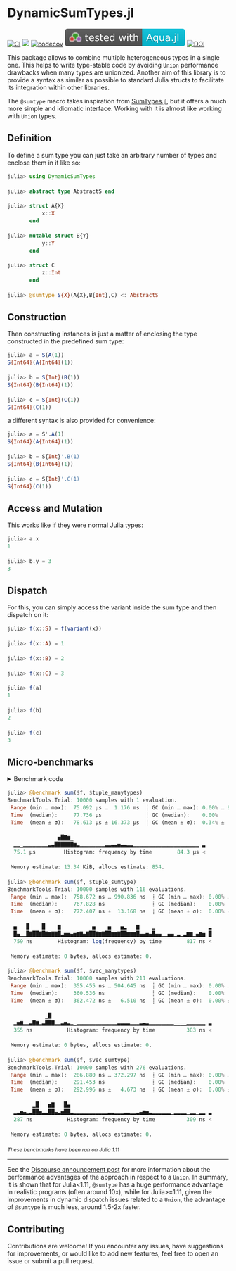 # DynamicSumTypes.jl

[![CI](https://github.com/JuliaDynamics/DynamicSumTypes.jl/workflows/CI/badge.svg)](https://github.com/JuliaDynamics/DynamicSumTypes.jl/actions?query=workflow%3ACI)
[![](https://img.shields.io/badge/docs-stable-blue.svg)](https://juliadynamics.github.io/DynamicSumTypes.jl/stable/)
[![codecov](https://codecov.io/gh/JuliaDynamics/DynamicSumTypes.jl/graph/badge.svg?token=rz9b1WTqCa)](https://codecov.io/gh/JuliaDynamics/DynamicSumTypes.jl)
[![Aqua QA](https://raw.githubusercontent.com/JuliaTesting/Aqua.jl/master/badge.svg)](https://github.com/JuliaTesting/Aqua.jl)
[![DOI](https://zenodo.org/badge/745234998.svg)](https://zenodo.org/doi/10.5281/zenodo.12826686)


This package allows to combine multiple heterogeneous types in a single one. This helps to write 
type-stable code by avoiding `Union` performance drawbacks when many types are unionized. Another 
aim of this library is to provide a syntax as similar as possible to standard Julia 
structs to facilitate its integration within other libraries. 

The `@sumtype` macro takes inspiration from [SumTypes.jl](https://github.com/MasonProtter/SumTypes.jl),
but it offers a much more simple and idiomatic interface. Working with it is almost like working with `Union` types.

## Definition

To define a sum type you can just take an arbitrary number of types and enclose them in it
like so:

```julia
julia> using DynamicSumTypes

julia> abstract type AbstractS end

julia> struct A{X}
           x::X
       end

julia> mutable struct B{Y}
           y::Y
       end

julia> struct C
           z::Int
       end

julia> @sumtype S{X}(A{X},B{Int},C) <: AbstractS
```

## Construction

Then constructing instances is just a matter of enclosing the type constructed in the
predefined sum type:

```julia
julia> a = S(A(1))
S{Int64}(A{Int64}(1))

julia> b = S{Int}(B(1))
S{Int64}(B{Int64}(1))

julia> c = S{Int}(C(1))
S{Int64}(C(1))
```

a different syntax is also provided for convenience:

```julia
julia> a = S'.A(1)
S{Int64}(A{Int64}(1))

julia> b = S{Int}'.B(1)
S{Int64}(B{Int64}(1))

julia> c = S{Int}'.C(1)
S{Int64}(C(1))
```

## Access and Mutation

This works like if they were normal Julia types:

```julia
julia> a.x
1

julia> b.y = 3
3
```

## Dispatch

For this, you can simply access the variant 
inside the sum type and then dispatch on it:

```julia
julia> f(x::S) = f(variant(x))

julia> f(x::A) = 1

julia> f(x::B) = 2

julia> f(x::C) = 3

julia> f(a)
1

julia> f(b)
2

julia> f(c)
3
```

## Micro-benchmarks

<details>
 <summary>Benchmark code</summary>

```julia
using BenchmarkTools
using DynamicSumTypes
       
struct A end
struct B end
struct C end
struct D end
struct E end
struct F end

@sumtype S(A, B, C, D, E, F)
       
f(s::S) = f(variant(s));
f(::A) = 1;
f(::B) = 2;
f(::C) = 3;
f(::D) = 4;
f(::E) = 5;
f(::F) = 6;

vals = rand((A(), B(), C(), D(), E(), F()), 1000);

tuple_manytypes = Tuple(vals);
vec_manytypes = collect(Union{A, B, C, D, E, F}, vals);

tuple_sumtype = Tuple(S.(vals));
vec_sumtype = S.(vals);

@benchmark sum($f, $tuple_manytypes)
@benchmark sum($f, $tuple_sumtype)
@benchmark sum($f, $vec_manytypes)
@benchmark sum($f, $vec_sumtype)
```
</details>

```julia
julia> @benchmark sum($f, $tuple_manytypes)
BenchmarkTools.Trial: 10000 samples with 1 evaluation.
 Range (min … max):  75.092 μs …  1.176 ms  ┊ GC (min … max): 0.00% … 91.00%
 Time  (median):     77.736 μs              ┊ GC (median):    0.00%
 Time  (mean ± σ):   78.613 μs ± 16.373 μs  ┊ GC (mean ± σ):  0.34% ±  1.67%

                ▅█▇▆▁                                          
  ▂▂▁▂▂▂▂▂▂▂▂▃▄██████▆▃▂▂▂▂▂▂▂▂▃▃▄▄▅▄▄▃▃▂▂▂▂▂▂▂▂▂▂▂▂▂▂▂▂▂▂▂▂▂ ▃
  75.1 μs         Histogram: frequency by time        84.3 μs <

 Memory estimate: 13.34 KiB, allocs estimate: 854.

julia> @benchmark sum($f, $tuple_sumtype)
BenchmarkTools.Trial: 10000 samples with 116 evaluations.
 Range (min … max):  758.672 ns … 990.836 ns  ┊ GC (min … max): 0.00% … 0.00%
 Time  (median):     767.828 ns               ┊ GC (median):    0.00%
 Time  (mean ± σ):   772.407 ns ±  13.168 ns  ┊ GC (mean ± σ):  0.00% ± 0.00%

  ▄   █    █    ▆          ▄    ▄   ▄▂   ▆    ▁                 ▂
  █▄▁▁█▇██▇█▇▆▇▇█▃▅▅▄▅▆▇▄▇██▇▆▇██▆▆▇██▆▆▆█▄▄▅▄█▄▄▁▁▄▄▁▃▁▃▆▆▁▄▆▅ █
  759 ns        Histogram: log(frequency) by time        817 ns <

 Memory estimate: 0 bytes, allocs estimate: 0.

julia> @benchmark sum($f, $vec_manytypes)
BenchmarkTools.Trial: 10000 samples with 211 evaluations.
 Range (min … max):  355.455 ns … 504.645 ns  ┊ GC (min … max): 0.00% … 0.00%
 Time  (median):     360.536 ns               ┊ GC (median):    0.00%
 Time  (mean ± σ):   362.472 ns ±   6.510 ns  ┊ GC (mean ± σ):  0.00% ± 0.00%

            ▁█                                                   
  ▂▅▆▂▂▃▇▆▂▃██▇▂▂▃▅▃▂▁▂▂▂▂▂▂▂▂▂▂▂▂▂▃▃▃▃▂▂▂▃▄▃▂▂▂▂▂▂▂▂▁▁▁▁▂▂▂▂▂▂ ▃
  355 ns           Histogram: frequency by time          383 ns <

 Memory estimate: 0 bytes, allocs estimate: 0.

julia> @benchmark sum($f, $vec_sumtype)
BenchmarkTools.Trial: 10000 samples with 276 evaluations.
 Range (min … max):  286.880 ns … 372.297 ns  ┊ GC (min … max): 0.00% … 0.00%
 Time  (median):     291.453 ns               ┊ GC (median):    0.00%
 Time  (mean ± σ):   292.996 ns ±   4.673 ns  ┊ GC (mean ± σ):  0.00% ± 0.00%

        ▁█   ▅▇   █▄                                             
  ▂▃▅▄▂▃██▅▃▃██▄▃▅██▃▂▂▂▂▂▂▂▂▂▂▂▃▃▂▂▂▃▃▂▂▃▄▆▅▃▂▂▂▂▂▂▁▂▂▂▂▁▂▂▁▂▂ ▃
  287 ns           Histogram: frequency by time          309 ns <

 Memory estimate: 0 bytes, allocs estimate: 0.
```

<sub>*These benchmarks have been run on Julia 1.11*</sub>

------

See the [Discourse announcement post](https://discourse.julialang.org/t/ann-dynamicsumtypes-jl-v3/116741)
for more information about the performance advantages of the approach in respect to a `Union`. In summary,
it is shown that for Julia<1.11, `@sumtype` has a huge performance advantage in realistic programs (often
around 10x), while for Julia>=1.11, given the improvements in dynamic dispatch issues related to a `Union`,
the advantage of `@sumtype` is much less, around 1.5-2x faster.

## Contributing

Contributions are welcome! If you encounter any issues, have suggestions for improvements, or would like to add new 
features, feel free to open an issue or submit a pull request.
